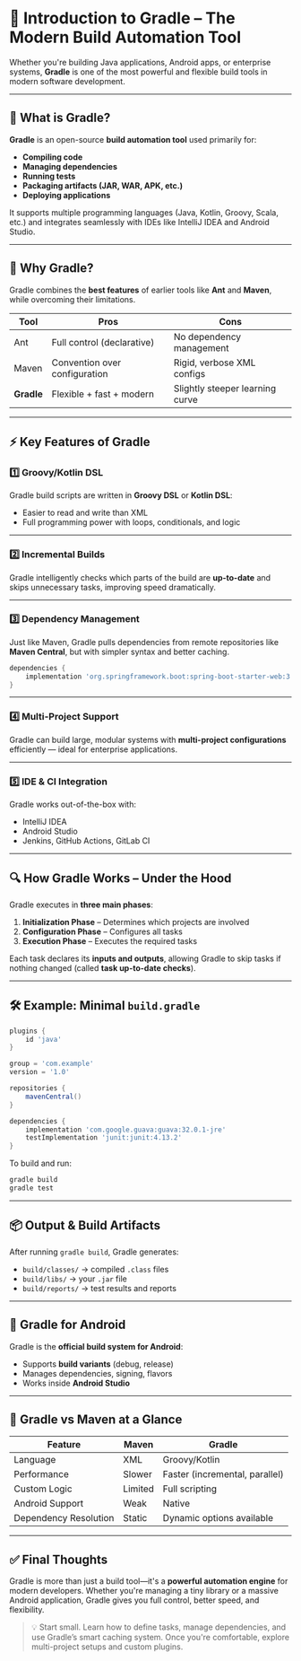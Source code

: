 

# 🚀 Introduction to Gradle – The Modern Build Automation Tool

Whether you're building Java applications, Android apps, or enterprise systems, **Gradle** is one of the most powerful and flexible build tools in modern software development.

---

## 🧠 What is Gradle?

**Gradle** is an open-source **build automation tool** used primarily for:
- **Compiling code**
- **Managing dependencies**
- **Running tests**
- **Packaging artifacts (JAR, WAR, APK, etc.)**
- **Deploying applications**

It supports multiple programming languages (Java, Kotlin, Groovy, Scala, etc.) and integrates seamlessly with IDEs like IntelliJ IDEA and Android Studio.

---

## 🔧 Why Gradle?

Gradle combines the **best features** of earlier tools like **Ant** and **Maven**, while overcoming their limitations.

| Tool     | Pros                        | Cons                          |
|----------|-----------------------------|-------------------------------|
| Ant      | Full control (declarative)  | No dependency management      |
| Maven    | Convention over configuration | Rigid, verbose XML configs    |
| **Gradle** | Flexible + fast + modern    | Slightly steeper learning curve |

---

## ⚡ Key Features of Gradle

### 1️⃣ **Groovy/Kotlin DSL**
Gradle build scripts are written in **Groovy DSL** or **Kotlin DSL**:
- Easier to read and write than XML
- Full programming power with loops, conditionals, and logic

---

### 2️⃣ **Incremental Builds**
Gradle intelligently checks which parts of the build are **up-to-date** and skips unnecessary tasks, improving speed dramatically.

---

### 3️⃣ **Dependency Management**
Just like Maven, Gradle pulls dependencies from remote repositories like **Maven Central**, but with simpler syntax and better caching.

```groovy
dependencies {
    implementation 'org.springframework.boot:spring-boot-starter-web:3.1.0'
}
```

---

### 4️⃣ **Multi-Project Support**
Gradle can build large, modular systems with **multi-project configurations** efficiently — ideal for enterprise applications.

---

### 5️⃣ **IDE & CI Integration**
Gradle works out-of-the-box with:
- IntelliJ IDEA
- Android Studio
- Jenkins, GitHub Actions, GitLab CI

---

## 🔍 How Gradle Works – Under the Hood

Gradle executes in **three main phases**:

1. **Initialization Phase** – Determines which projects are involved
2. **Configuration Phase** – Configures all tasks
3. **Execution Phase** – Executes the required tasks

Each task declares its **inputs and outputs**, allowing Gradle to skip tasks if nothing changed (called **task up-to-date checks**).

---

## 🛠️ Example: Minimal `build.gradle`

```groovy
plugins {
    id 'java'
}

group = 'com.example'
version = '1.0'

repositories {
    mavenCentral()
}

dependencies {
    implementation 'com.google.guava:guava:32.0.1-jre'
    testImplementation 'junit:junit:4.13.2'
}
```

To build and run:
```bash
gradle build
gradle test
```

---

## 📦 Output & Build Artifacts

After running `gradle build`, Gradle generates:
- `build/classes/` → compiled `.class` files
- `build/libs/` → your `.jar` file
- `build/reports/` → test results and reports

---

## 🤖 Gradle for Android

Gradle is the **official build system for Android**:
- Supports **build variants** (debug, release)
- Manages dependencies, signing, flavors
- Works inside **Android Studio**

---

## 🚀 Gradle vs Maven at a Glance

| Feature                  | Maven          | Gradle         |
|--------------------------|----------------|----------------|
| Language                 | XML            | Groovy/Kotlin  |
| Performance              | Slower         | Faster (incremental, parallel) |
| Custom Logic             | Limited        | Full scripting |
| Android Support          | Weak           | Native         |
| Dependency Resolution    | Static         | Dynamic options available |

---

## ✅ Final Thoughts

Gradle is more than just a build tool—it's a **powerful automation engine** for modern developers. Whether you're managing a tiny library or a massive Android application, Gradle gives you full control, better speed, and flexibility.

> 💡 Start small. Learn how to define tasks, manage dependencies, and use Gradle’s smart caching system. Once you're comfortable, explore multi-project setups and custom plugins.


